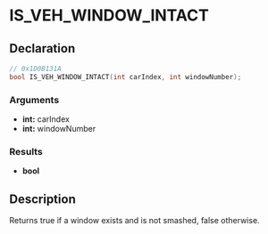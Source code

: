 # IS_VEH_WINDOW_INTACT

## Declaration
```cpp
// 0x1D0B131A
bool IS_VEH_WINDOW_INTACT(int carIndex, int windowNumber);
```

### Arguments
- **int:** carIndex
- **int:** windowNumber

### Results
- **bool**

## Description
Returns true if a window exists and is not smashed, false otherwise.